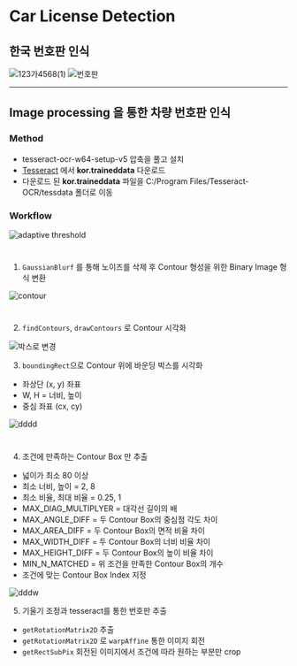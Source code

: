 # Car License Detection
## 한국 번호판 인식

![123가4568(1)](https://user-images.githubusercontent.com/71427403/104855588-eccc4d80-5950-11eb-9a26-8dd1cf2d9139.jpg)
![번호판](https://user-images.githubusercontent.com/71427403/104855593-fa81d300-5950-11eb-9cb7-b5e981535e7b.png)

---

## Image processing 을 통한 차량 번호판 인식

### Method
* tesseract-ocr-w64-setup-v5 압축을 풀고 설치
* [Tesseract](https://github.com/tesseract-ocr/tessdata/blob/master/kor.traineddata) 에서 **kor.traineddata** 다운로드
* 다운로드 된 **kor.traineddata** 파일을 C:/Program Files/Tesseract-OCR/tessdata 폴더로 이동


### Workflow

![adaptive threshold](https://user-images.githubusercontent.com/71427403/104856159-4f731880-5954-11eb-8eca-61a9fbb5d331.png)
#
   
1. ```GaussianBlurf``` 를 통해 노이즈를 삭제 후 Contour 형성을 위한 Binary Image 형식 변환   







![contour](https://user-images.githubusercontent.com/71427403/104856160-4f731880-5954-11eb-8042-ea1de75d5aa9.png)   

#
2. ```findContours```, ```drawContours``` 로 Contour 시각화   
   
   
   
![박스로 변경](https://user-images.githubusercontent.com/71427403/104856164-50a44580-5954-11eb-93b0-5e8c135f49e1.png)   
    
   
3. ```boundingRect```으로 Contour 위에 바운딩 박스를 시각화   
- 좌상단 (x, y) 좌표   
- W, H = 너비, 높이   
- 중심 좌표 (cx, cy)   


![dddd](https://user-images.githubusercontent.com/71427403/104856161-500baf00-5954-11eb-80fb-a0dffc22348e.png)   
#
#
4. 조건에 만족하는 Contour Box 만 추출     
- 넓이가 최소 80 이상    
- 최소 너비, 높이 = 2, 8    
- 최소 비율, 최대 비율 = 0.25, 1   
- MAX_DIAG_MULTIPLYER = 대각선 길이의 배    
- MAX_ANGLE_DIFF = 두 Contour Box의 중심점 각도 차이   
- MAX_AREA_DIFF = 두 Contour Box의 면적 비율 차이   
- MAX_WIDTH_DIFF = 두 Contour Box의 너비 비율 차이   
- MAX_HEIGHT_DIFF = 두 Contour Box의 높이 비율 차이   
- MIN_N_MATCHED = 위 조건을 만족한 Contour Box의 개수   
- 조건에 맞는 Contour Box Index 지정   
        
    
![dddw](https://user-images.githubusercontent.com/71427403/104856162-500baf00-5954-11eb-8d76-799f5b65eb99.png)    
    
    
5. 기울기 조정과 tesseract를 통한 번호판 추출    
    
        
- ```getRotationMatrix2D``` 추출    
- ```getRotationMatrix2D``` 로 ```warpAffine``` 통한 이미지 회전    
- ```getRectSubPix``` 회전된 이미지에서 조건에 따라 원하는 부분만 crop    

